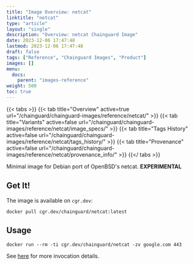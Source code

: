 ```yaml
---
title: "Image Overview: netcat"
linktitle: "netcat"
type: "article"
layout: "single"
description: "Overview: netcat Chainguard Image"
date: 2023-12-06 17:47:48
lastmod: 2023-12-06 17:47:48
draft: false
tags: ["Reference", "Chainguard Images", "Product"]
images: []
menu: 
  docs: 
    parent: "images-reference"
weight: 500
toc: true
---
```


{{< tabs >}}
{{< tab title="Overview" active=true url="/chainguard/chainguard-images/reference/netcat/" >}}
{{< tab title="Variants" active=false url="/chainguard/chainguard-images/reference/netcat/image_specs/" >}}
{{< tab title="Tags History" active=false url="/chainguard/chainguard-images/reference/netcat/tags_history/" >}}
{{< tab title="Provenance" active=false url="/chainguard/chainguard-images/reference/netcat/provenance_info/" >}}
{{</ tabs >}}



<!--overview:start-->
Minimal image for Debian port of OpenBSD's netcat. **EXPERIMENTAL**
<!--overview:end-->

<!--getting:start-->
## Get It!
The image is available on `cgr.dev`:

```
docker pull cgr.dev/chainguard/netcat:latest
```
<!--getting:end-->

<!--body:start-->
## Usage

```
docker run --rm -ti cgr.dev/chainguard/netcat -zv google.com 443
```

See [here](https://manpages.debian.org/unstable/netcat-openbsd/nc.1.en.html) for more invocation details.
<!--body:end-->

